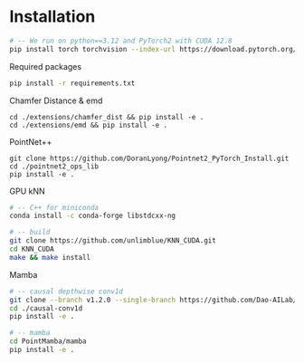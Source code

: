 # Installation 
```bash
# -- We run on python==3.12 and PyTorch2 with CUDA 12.8  
pip install torch torchvision --index-url https://download.pytorch.org/whl/cu128 
```

Required packages 
```bash
pip install -r requirements.txt
```

Chamfer Distance & emd
```
cd ./extensions/chamfer_dist && pip install -e .
cd ./extensions/emd && pip install -e .
```


PointNet++
```
git clone https://github.com/DoranLyong/Pointnet2_PyTorch_Install.git
cd ./pointnet2_ops_lib
pip install -e .
```

GPU kNN
```bash
# -- C++ for miniconda 
conda install -c conda-forge libstdcxx-ng

# -- build 
git clone https://github.com/unlimblue/KNN_CUDA.git
cd KNN_CUDA 
make && make install
```

Mamba 
```bash
# -- causal depthwise conv1d
git clone --branch v1.2.0 --single-branch https://github.com/Dao-AILab/causal-conv1d.git
cd ./causal-conv1d
pip install -e .

# -- mamba
cd PointMamba/mamba
pip install -e .
```


